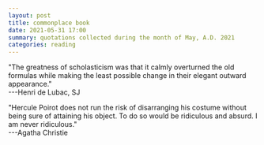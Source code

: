 ```yaml
---
layout: post
title: commonplace book
date: 2021-05-31 17:00
summary: quotations collected during the month of May, A.D. 2021
categories: reading
---
```


"The greatness of scholasticism was that it calmly overturned the old formulas while making the least possible change in their elegant outward appearance."  
---Henri de Lubac, SJ

"Hercule Poirot does not run the risk of disarranging his costume without being sure of attaining his object. To do so would be ridiculous and absurd. I am never ridiculous."  
---Agatha Christie